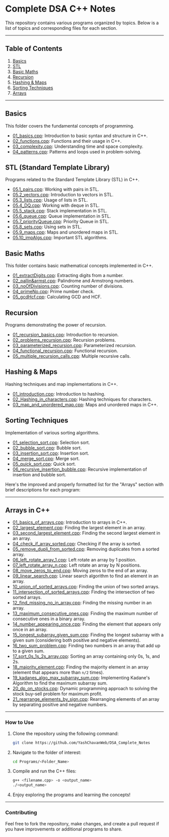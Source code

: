 # Complete DSA C++ Notes

This repository contains various programs organized by topics. Below is a list of topics and corresponding files for each section.

---

## Table of Contents

1. [Basics](#basics)
2. [STL](#stl)
3. [Basic Maths](#basic-maths)
4. [Recursion](#recursion)
5. [Hashing & Maps](#hashing--maps)
6. [Sorting Techniques](#sorting-techniques)
7. [Arrays](#arrays)

---

## Basics

This folder covers the fundamental concepts of programming.

- [01_basics.cpp](https://github.com/YashChavanWeb/DSA_Complete_Notes/blob/main/Programs/01_Basics/01_basics.cpp): Introduction to basic syntax and structure in C++.
- [02_functions.cpp](https://github.com/YashChavanWeb/DSA_Complete_Notes/blob/main/Programs/01_Basics/02_functions.cpp): Functions and their usage in C++.
- [03_complexity.cpp](https://github.com/YashChavanWeb/DSA_Complete_Notes/blob/main/Programs/01_Basics/03_complexity.cpp): Understanding time and space complexity.
- [04_patterns.cpp](https://github.com/YashChavanWeb/DSA_Complete_Notes/blob/main/Programs/01_Basics/04_patterns.cpp): Patterns and loops used in problem-solving.

## STL (Standard Template Library)

Programs related to the Standard Template Library (STL) in C++.

- [05.1_pairs.cpp](https://github.com/YashChavanWeb/DSA_Complete_Notes/blob/main/Programs/02_STL/05.1_pairs.cpp): Working with pairs in STL.
- [05.2_vectors.cpp](https://github.com/YashChavanWeb/DSA_Complete_Notes/blob/main/Programs/02_STL/05.2_vectors.cpp): Introduction to vectors in STL.
- [05.3_lists.cpp](https://github.com/YashChavanWeb/DSA_Complete_Notes/blob/main/Programs/02_STL/05.3_lists.cpp): Usage of lists in STL.
- [05.4_DQ.cpp](https://github.com/YashChavanWeb/DSA_Complete_Notes/blob/main/Programs/02_STL/05.4_DQ.cpp): Working with deque in STL.
- [05.5_stack.cpp](https://github.com/YashChavanWeb/DSA_Complete_Notes/blob/main/Programs/02_STL/05.5_stack.cpp): Stack implementation in STL.
- [05.6_queue.cpp](https://github.com/YashChavanWeb/DSA_Complete_Notes/blob/main/Programs/02_STL/05.6_queue.cpp): Queue implementation in STL.
- [05.7_priorityQueue.cpp](https://github.com/YashChavanWeb/DSA_Complete_Notes/blob/main/Programs/02_STL/05.7_priorityQueue.cpp): Priority Queue in STL.
- [05.8_sets.cpp](https://github.com/YashChavanWeb/DSA_Complete_Notes/blob/main/Programs/02_STL/05.8_sets.cpp): Using sets in STL.
- [05.9_maps.cpp](https://github.com/YashChavanWeb/DSA_Complete_Notes/blob/main/Programs/02_STL/05.9_maps.cpp): Maps and unordered maps in STL.
- [05.10_impAlgs.cpp](https://github.com/YashChavanWeb/DSA_Complete_Notes/blob/main/Programs/02_STL/05.10_impAlgs.cpp): Important STL algorithms.

## Basic Maths

This folder contains basic mathematical concepts implemented in C++.

- [01_extractDigits.cpp](https://github.com/YashChavanWeb/DSA_Complete_Notes/blob/main/Programs/03_BasicMaths/01_extractDigits.cpp): Extracting digits from a number.
- [02_pallin&armst.cpp](https://github.com/YashChavanWeb/DSA_Complete_Notes/blob/main/Programs/03_BasicMaths/02_pallin%26armst.cpp): Palindrome and Armstrong numbers.
- [03_noOfDivisions.cpp](https://github.com/YashChavanWeb/DSA_Complete_Notes/blob/main/Programs/03_BasicMaths/03_noOfDivisions.cpp): Counting number of divisions.
- [04_primeNo.cpp](https://github.com/YashChavanWeb/DSA_Complete_Notes/blob/main/Programs/03_BasicMaths/04_primeNo.cpp): Prime number check.
- [05_gcdHcf.cpp](https://github.com/YashChavanWeb/DSA_Complete_Notes/blob/main/Programs/03_BasicMaths/05_gcdHcf.cpp): Calculating GCD and HCF.

## Recursion

Programs demonstrating the power of recursion.

- [01_recursion_basics.cpp](https://github.com/YashChavanWeb/DSA_Complete_Notes/blob/main/Programs/04_Recursion/01_recursion_basics.cpp): Introduction to recursion.
- [02_problems_recursion.cpp](https://github.com/YashChavanWeb/DSA_Complete_Notes/blob/main/Programs/04_Recursion/02_problems_recursion.cpp): Recursion problems.
- [03_parameterized_recursion.cpp](https://github.com/YashChavanWeb/DSA_Complete_Notes/blob/main/Programs/04_Recursion/03_parameterized_recursion.cpp): Parameterized recursion.
- [04_functional_recursion.cpp](https://github.com/YashChavanWeb/DSA_Complete_Notes/blob/main/Programs/04_Recursion/04_functional_recursion.cpp): Functional recursion.
- [05_multiple_recursion_calls.cpp](https://github.com/YashChavanWeb/DSA_Complete_Notes/blob/main/Programs/04_Recursion/05_multiple_recursion_calls.cpp): Multiple recursive calls.

## Hashing & Maps

Hashing techniques and map implementations in C++.

- [01_introduction.cpp](https://github.com/YashChavanWeb/DSA_Complete_Notes/blob/main/Programs/05_Hashing_Maps/01_introduction.cpp): Introduction to hashing.
- [02_Hashing_in_characters.cpp](https://github.com/YashChavanWeb/DSA_Complete_Notes/blob/main/Programs/05_Hashing_Maps/02_Hashing_in_characters.cpp): Hashing techniques for characters.
- [03_map_and_unordered_map.cpp](https://github.com/YashChavanWeb/DSA_Complete_Notes/blob/main/Programs/05_Hashing_Maps/03_map_and_unordered_map.cpp): Maps and unordered maps in C++.

## Sorting Techniques

Implementation of various sorting algorithms.

- [01_selection_sort.cpp](https://github.com/YashChavanWeb/DSA_Complete_Notes/blob/main/Programs/06_Sorting_Techniques/01_selection_sort.cpp): Selection sort.
- [02_bubble_sort.cpp](https://github.com/YashChavanWeb/DSA_Complete_Notes/blob/main/Programs/06_Sorting_Techniques/02_bubble_sort.cpp): Bubble sort.
- [03_insertion_sort.cpp](https://github.com/YashChavanWeb/DSA_Complete_Notes/blob/main/Programs/06_Sorting_Techniques/03_insertion_sort.cpp): Insertion sort.
- [04_merge_sort.cpp](https://github.com/YashChavanWeb/DSA_Complete_Notes/blob/main/Programs/06_Sorting_Techniques/04_merge_sort.cpp): Merge sort.
- [05_quick_sort.cpp](https://github.com/YashChavanWeb/DSA_Complete_Notes/blob/main/Programs/06_Sorting_Techniques/05_quick_sort.cpp): Quick sort.
- [06_recursive_insertion_bubble.cpp](https://github.com/YashChavanWeb/DSA_Complete_Notes/blob/main/Programs/06_Sorting_Techniques/06_recursive_insertion_bubble.cpp): Recursive implementation of insertion and bubble sort.

Here's the improved and properly formatted list for the "Arrays" section with brief descriptions for each program:

---

## Arrays in C++

- [01_basics_of_arrays.cpp](https://github.com/YashChavanWeb/DSA_Complete_Notes/blob/main/Programs/07_Arrays/01_basics_of_arrays.cpp): Introduction to arrays in C++.
- [02_largest_element.cpp](https://github.com/YashChavanWeb/DSA_Complete_Notes/blob/main/Programs/07_Arrays/02_largest_element.cpp): Finding the largest element in an array.
- [03_second_largest_element.cpp](https://github.com/YashChavanWeb/DSA_Complete_Notes/blob/main/Programs/07_Arrays/03_second_largest_element.cpp): Finding the second largest element in an array.
- [04_check_if_array_sorted.cpp](https://github.com/YashChavanWeb/DSA_Complete_Notes/blob/main/Programs/07_Arrays/04_check_if_array_sorted.cpp): Checking if the array is sorted.
- [05_remove_dupli_from_sorted.cpp](https://github.com/YashChavanWeb/DSA_Complete_Notes/blob/main/Programs/07_Arrays/05_remove_dupli_from_sorted.cpp): Removing duplicates from a sorted array.
- [06_left_rotate_array_1.cpp](https://github.com/YashChavanWeb/DSA_Complete_Notes/blob/main/Programs/07_Arrays/06_left_rotate_array_1.cpp): Left rotate an array by 1 position.
- [07_left_rotate_array_n.cpp](https://github.com/YashChavanWeb/DSA_Complete_Notes/blob/main/Programs/07_Arrays/07_left_rotate_array_n.cpp): Left rotate an array by N positions.
- [08_move_zeros_to_end.cpp](https://github.com/YashChavanWeb/DSA_Complete_Notes/blob/main/Programs/07_Arrays/08_move_zeros_to_end.cpp): Moving zeros to the end of an array.
- [09_linear_search.cpp](https://github.com/YashChavanWeb/DSA_Complete_Notes/blob/main/Programs/07_Arrays/09_linear_search.cpp): Linear search algorithm to find an element in an array.
- [10_union_of_sorted_arrays.cpp](https://github.com/YashChavanWeb/DSA_Complete_Notes/blob/main/Programs/07_Arrays/10_union_of_sorted_arrays.cpp): Finding the union of two sorted arrays.
- [11_intersection_of_sorted_arrays.cpp](https://github.com/YashChavanWeb/DSA_Complete_Notes/blob/main/Programs/07_Arrays/11_intersection_of_sorted_arrays.cpp): Finding the intersection of two sorted arrays.
- [12_find_missing_no_in_array.cpp](https://github.com/YashChavanWeb/DSA_Complete_Notes/blob/main/Programs/07_Arrays/12_find_missing_no_in_array.cpp): Finding the missing number in an array.
- [13_maximum_consecutive_ones.cpp](https://github.com/YashChavanWeb/DSA_Complete_Notes/blob/main/Programs/07_Arrays/13_maximum_consecutive_ones.cpp): Finding the maximum number of consecutive ones in a binary array.
- [14_number_appearing_once.cpp](https://github.com/YashChavanWeb/DSA_Complete_Notes/blob/main/Programs/07_Arrays/14_number_appearing_once.cpp): Finding the element that appears only once in an array.
- [15_longest_subarray_given_sum.cpp](https://github.com/YashChavanWeb/DSA_Complete_Notes/blob/main/Programs/07_Arrays/15_longest_subarray_given_sum.cpp): Finding the longest subarray with a given sum (considering both positive and negative elements).
- [16_two_sum_problem.cpp](https://github.com/YashChavanWeb/DSA_Complete_Notes/blob/main/Programs/07_Arrays/16_two_sum_problem.cpp): Finding two numbers in an array that add up to a given sum.
- [17_sort_0s_1s_2s_array.cpp](https://github.com/YashChavanWeb/DSA_Complete_Notes/blob/main/Programs/07_Arrays/17_sort_0s_1s_2s_array.cpp): Sorting an array containing only 0s, 1s, and 2s.
- [18_majority_element.cpp](https://github.com/YashChavanWeb/DSA_Complete_Notes/blob/main/Programs/07_Arrays/18_majority_element.cpp): Finding the majority element in an array (element that appears more than `n/2` times).
- [19_kadanes_algo_max_subarray_sum.cpp](https://github.com/YashChavanWeb/DSA_Complete_Notes/blob/main/Programs/07_Arrays/19_kadanes_algo_max_subarray_sum.cpp): Implementing Kadane's Algorithm to find the maximum subarray sum.
- [20_dp_on_stocks.cpp](https://github.com/YashChavanWeb/DSA_Complete_Notes/blob/main/Programs/07_Arrays/20_dp_on_stocks.cpp): Dynamic programming approach to solving the stock buy-sell problem for maximum profit.
- [21_rearrange_elements_by_sign.cpp](https://github.com/YashChavanWeb/DSA_Complete_Notes/blob/main/Programs/07_Arrays/21_rearrange_elements_by_sign.cpp): Rearranging elements of an array by separating positive and negative numbers.

---

### How to Use

1. Clone the repository using the following command:

   ```bash
   git clone https://github.com/YashChavanWeb/DSA_Complete_Notes
   ```

2. Navigate to the folder of interest:

   ```bash
   cd Programs/<Folder_Name>
   ```

3. Compile and run the C++ files:

   ```bash
   g++ <filename.cpp> -o <output_name>
   ./<output_name>
   ```

4. Enjoy exploring the programs and learning the concepts!

---

### Contributing

Feel free to fork the repository, make changes, and create a pull request if you have improvements or additional programs to share.
